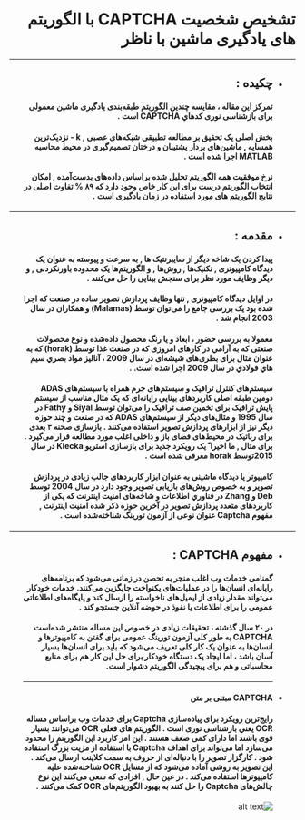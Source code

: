 <div dir="rtl">

# تشخیص شخصیت **CAPTCHA** با الگوریتم ‌های یادگیری ماشین با ناظر <br/>


****
- ##  چكيده : <br/>

    #### تمرکز این مقاله ، مقایسه چندین الگوریتم طبقه‌بندی یادگیری ماشین معمولی برای بازشناسی نوری كدهاي CAPTCHA است .<br/>

    ####  بخش اصلی یک تحقیق بر مطالعه تطبیقی شبکه‌های عصبی , k - نزدیک‌ترین همسايه , ماشین‌های بردار پشتیبان و درختان تصمیم‌گیری  در محیط محاسبه MATLAB اجرا شده است .  <br/>

    #### نرخ موفقیت همه الگوریتم تحلیل شده براساس داده‌های بدست‌آمده , امکان انتخاب الگوریتم درست برای این کار خاص وجود دارد كه ۸۹ %  تفاوت اصلی در نتایج الگوریتم ‌های مورد استفاده در زمان یادگیری است . <br/>

    
***
- ##  مقدمه : <br/>

    #### پیدا کردن یک شاخه دیگر از سایبرنتیک ها , به سرعت و پیوسته به عنوان یک دیدگاه کامپیوتری ,   تکنیک‌ها , روش‌ها , و الگوریتم‌ها یک محدوده باورنکردنی   ,  و دیگر وظایف مورد نظر برای سنجش بینایی را حل می‌کنند .<br/>

    #### در اوایل دیدگاه کامپیوتری , تنها وظایف پردازش تصویر ساده در صنعت كه اجرا شده بود  یک بررسی جامع  را می‌توان توسط (Malamas) و همکاران در سال 2003 انجام شد .<br/>

    ####          معمولا به بررسی حضور ، ابعاد و یا رنگ محصول داده‌شده و  نوع  محصولات صنعتی كه به آرامي  در کارهای امروزی كه در صنعت غذا توسط (horak) كه به عنوان مثال برای بطری‌های شیشه‌ای در سال 2009 ، آناليز مواد بصري سيم هاي فولادي در سال 2009  اجرا شده است. .<br/>

    #### سیستم‌های کنترل ترافیک و سیستم‌های جرم همراه با سیستم‌های ADAS دومین طبقه اصلی کاربردهای بینایی رایانه‌ای كه یک مثال مناسب از سیستم پایش ترافیک برای تخمین صف ترافیک را می‌توان توسط Siyal و Fathy در سال 1995  و مثال‌های دیگر از سیستم‌های ADAS  كه در صنعت و چند حوزه دیگر نیز از ابزارهای پردازش تصویر استفاده می‌کنند . بازسازی صحنه ۳ بعدی برای رباتیک در محیط‌های فضای باز و داخلی اغلب مورد مطالعه قرار می‌گیرد . برای مثال , ما اخیرا ً یک رویکرد جدید برای بازسازی استریو Klecka در سال 2015توسط horak معرفی شده است .<br/>
    
    #### کامپیوتر یا دیدگاه ماشینی به عنوان ابزار کاربردهای جالب زیادی در پردازش تصویر و به خصوص روش‌های بازیابی تصویر وجود دارد در سال 2004 توسط Deb و Zhang در فناوري اطلاعات و شاخه‌های امنیت اینترنت كه یکی از کاربردهای متعدد پردازش تصویر در آخرین حوزه ذکر شده امنیت اینترنت , مفهوم Captcha عنوان نوعی از آزمون تورینگ شناخته‌شده است .<br/>

***
- ##  مفهوم CAPTCHA : <br/>

    #### گمنامی خدمات وب اغلب منجر به تحصن در زمانی می‌شود که برنامه‌های رایانه‌ای انسان‌ها را در عملیات‌های یکنواخت جایگزین می‌کنند. خدمات خودکار می‌تواند مقدار زیادی از ایمیل‌های ناخواسته را ارسال کند و پایگاه‌های اطلاعاتی عمومی را برای اطلاعات یا نفوذ در حوضه آنلاین جستجو کند .<br/>

    #### در ۲۰ سال گذشته ، تحقیقات زیادی در خصوص این مساله منتشر شده‌است CAPTCHA  به طور کلی آزمون تورینگ عمومی برای گفتن به کامپیوترها و انسان‌ها به عنوان یک کار کلی تعریف می‌شود که باید برای انسان‌ها بسیار آسان باشد ، اما ایجاد یک دستگاه خودکار برای حل این کار هم برای منابع محاسباتی و هم برای پیچیدگی الگوریتم دشوار است.<br/>

    ***
- #### CAPTCHA مبتنی بر متن<br/>

    #### رایج‌ترین رویکرد برای پیاده‌سازی Captcha برای خدمات وب براساس مساله OCR يعني بازشناسی نوری  است . الگوریتم ‌های فعلی OCR می‌توانند بسیار قوی باشند اما دارای کمی ضعف هستند . این امر کاربرد این الگوریتم را محدود می‌سازد  اما می‌تواند برای اهداف Captcha با استفاده از مزیت بزرگ استفاده شود . کارگزار تصویر را با دنباله‌ای از حروف به سمت کلاینت ارسال می‌کند . این تصویر به روشی آماده می‌شود که از مسایل OCR شناخته‌شده علیه کامپیوترها استفاده می‌کند . در عین حال , افرادی که سعی می‌کنند این نوع چالش‌های Captcha را حل کنند به بهبود الگوریتم‌های OCR کمک می‌کنند  .<br/>

   
   ![alt text](/Tasver/image_1.jpg "Title")
